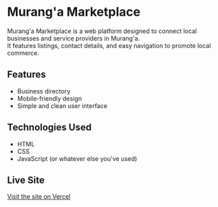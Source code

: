 # Murang'a Marketplace

Murang'a Marketplace is a web platform designed to connect local businesses and service providers in Murang'a.  
It features listings, contact details, and easy navigation to promote local commerce.

## Features
- Business directory
- Mobile-friendly design
- Simple and clean user interface

## Technologies Used
- HTML
- CSS
- JavaScript (or whatever else you've used)

## Live Site
[Visit the site on Vercel](https://muranga-marketplace.vercel.app)
